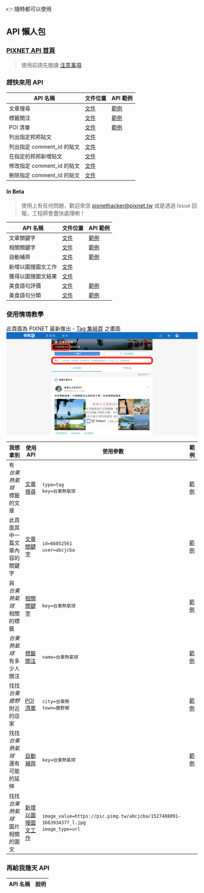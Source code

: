 👉 隨時都可以使用

## API 懶人包
### [PIXNET API 首頁](https://developer.pixnet.pro/#!/)
> 使用前請先閱讀 [注意事項](http://developer.pixnet.pro/#!/doc/pixnetApiTos/pixnetApiTos)

### 趕快來用 API

| API 名稱 | 文件位置 | API 範例 |
| - | - | - |
| 文章搜尋 | [文件](https://developer.pixnet.pro/#!/doc/pixnetApi/blogArticlesSearch) | [範例](https://emma.pixnet.cc/blog/articles/search?format=json&type=tag&key=%E5%8F%B0%E6%9D%B1%E7%86%B1%E6%B0%A3%E7%90%83) |
| 標籤關注 | [文件](https://developer.pixnet.pro/#!/doc/pixnetApi/tagFollow) | [範例](https://emma.pixnet.cc/tag/follow?name=%E5%8F%B0%E6%9D%B1%E7%86%B1%E6%B0%A3%E7%90%83) |
| POI 清單 | [文件](https://developer.pixnet.pro/#!/doc/pixnetApi/poiList) | [範例](https://emma.pixnet.cc/poi?format=json) |
| 列出指定邦邦貼文 | [文件](https://developer.pixnet.pro/#!/doc/pixnetApi/topicComments) | |
| 列出指定 comment\_id 的貼文 | [文件](https://developer.pixnet.pro/#!/doc/pixnetApi/topicComment) | |
| 在指定的邦邦新增貼文 | [文件](https://developer.pixnet.pro/#!/doc/pixnetApi/topicCommentsCreate) | |
| 修改指定 comment\_id 的貼文 | [文件](https://developer.pixnet.pro/#!/doc/pixnetApi/topicCommentsUpdate) | |
| 刪除指定 comment\_id 的貼文 | [文件](https://developer.pixnet.pro/#!/doc/pixnetApi/topicCommentsDelete) | |

#### In Beta
> 使用上有任何問題，歡迎來信 pixnethacker@pixnet.tw
> 或是透過 Issue 回報，工程師會盡快處理喲！

| API 名稱 | 文件位置 | API 範例 |
| - | - | - |
| 文章關鍵字 | [文件](https://developer.pixnet.pro/#!/doc/pixnetApi/blogArticlesIdKeywords) | [範例](https://emma.pixnet.cc/blog/articles/46738528/keywords?format=json&user=admin) |
| 相關關鍵字 | [文件](https://developer.pixnet.pro/#!/doc/pixnetApi/explorerKeywords) | [範例](https://emma.pixnet.cc/explorer/keywords?format=json&key=EMMA) |
| 自動補齊 | [文件](https://developer.pixnet.pro/#!/doc/pixnetApi/explorerAutocomplete) | [範例](https://emma.pixnet.cc/explorer/autocomplete?format=json&key=%E7%97%9E%E5%AE%A2) |
| 新增以圖搜圖文工作 | [文件](https://developer.pixnet.pro/#!/doc/pixnetApi/explorerSimilarImagesCreate) ||
| 獲得以圖搜圖文結果 | [文件](https://developer.pixnet.pro/#!/doc/pixnetApi/explorerSimilarImages) ||
| 美食語句評價 | [文件](https://developer.pixnet.pro/#!/doc/pixnetApi/explorerGourmetEmotion) | [範例](https://emma.pixnet.cc/explorer/gourmet/emotion?sentence=%E9%80%99%E4%B8%B2%E8%87%AD%E8%B1%86%E8%85%90%E6%88%91%E6%80%8E%E9%BA%BC%E7%9C%8B%E9%83%BD%E8%A6%BA%E5%BE%97%E4%B8%8D%E5%A4%AA%E5%A5%BD%E5%90%83) |
| 美食語句分類 | [文件](https://developer.pixnet.pro/#!/doc/pixnetApi/explorerGourmetCategory) | [範例](https://emma.pixnet.cc/explorer/gourmet/category?format=json&sentence=%E9%80%99%E5%80%8B%E8%87%AD%E8%B1%86%E8%85%90%E6%98%8E%E6%98%8E%E5%B0%B1%E8%B6%85%E7%B4%9A%E5%A5%BD%E5%90%83) |

### 使用情境教學

此頁面為 PIXNET 最新推出 - [Tag 集結頁](https://www.pixnet.net/tags/%E5%8F%B0%E6%9D%B1%E7%86%B1%E6%B0%A3%E7%90%83) 之畫面
![](../static/pixnet-tag-page.png)

| 我想拿到 | 使用 API | 使用參數 | 範例 |
| - | - | - | - |
| 有 _台東熱氣球_ 標籤的文章 | [文章搜尋](https://developer.pixnet.pro/#!/doc/pixnetApi/blogArticlesSearch) | `type=tag`<br>`key=台東熱氣球` | [範例](https://emma.pixnet.cc/blog/articles/search?format=json&key=%E5%8F%B0%E6%9D%B1%E7%86%B1%E6%B0%A3%E7%90%83&type=tag) |
| 此頁面其中一篇文章內容的關鍵字 | [文章關鍵字](https://developer.pixnet.pro/#!/doc/pixnetApi/blogArticlesIdKeywords) | `id=66852561`<br>`user=abcjcba` | [範例](https://emma.pixnet.cc/blog/articles/66852561/keywords?user=abcjcba) |
| 與 _台東熱氣球_ 相關的標籤 | [相關關鍵字](https://developer.pixnet.pro/#!/doc/pixnetApi/explorerKeywords) | `key=台東熱氣球` | [範例](https://emma.pixnet.cc/explorer/keywords?format=json&key=%E5%8F%B0%E6%9D%B1%E7%86%B1%E6%B0%A3%E7%90%83) |
| _台東熱氣球_ 有多少人關注 | [標籤關注](https://developer.pixnet.pro/#!/doc/pixnetApi/tagFollow) | `name=台東熱氣球` | [範例](https://emma.pixnet.cc/tag/follow?format=json&name=%E5%8F%B0%E6%9D%B1%E7%86%B1%E6%B0%A3%E7%90%83) |
| 找找 _台東鹿野_ 附近的店家 | [POI 清單](https://developer.pixnet.pro/#!/doc/pixnetApi/poiList) | `city=台東縣`<br>`town=鹿野鄉` | [範例](https://emma.pixnet.cc/poi?format=json&city=%E5%8F%B0%E6%9D%B1%E7%B8%A3&town=%E9%B9%BF%E9%87%8E%E9%84%89) |
| 找找 _台東熱氣球_ 還有可能的延伸 | [自動補齊](https://developer.pixnet.pro/#!/doc/pixnetApi/explorerAutocomplete) | `key=台東熱氣球` | [範例](https://emma.pixnet.cc/explorer/autocomplete?format=json&key=%E5%8F%B0%E6%9D%B1%E7%86%B1%E6%B0%A3%E7%90%83) |
| 找找 _台東熱氣球_ 圖片相關的圖文 | [新增以圖搜圖文工作](https://developer.pixnet.pro/#!/doc/pixnetApi/explorerSimilarImagesCreate) | `image_value=https://pic.pimg.tw/abcjcba/1527488091-1663934377_l.jpg`<br>`image_type=url` ||

### 再給我幾天 API

| API 名稱 | 說明 |
| - | - |
